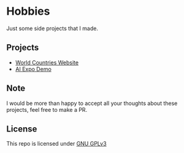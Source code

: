 # Hobbies

Just some side projects that I made.

## Projects

- [World Countries Website](./001-world-countries-website/README.md)
- [AI Expo Demo](./002-ai-expo-demo/README.md)

## Note

I would be more than happy to accept all your thoughts about these projects, feel free to make a PR.

## License

This repo is licensed under [GNU GPLv3](https://choosealicense.com/licenses/gpl-3.0/)
